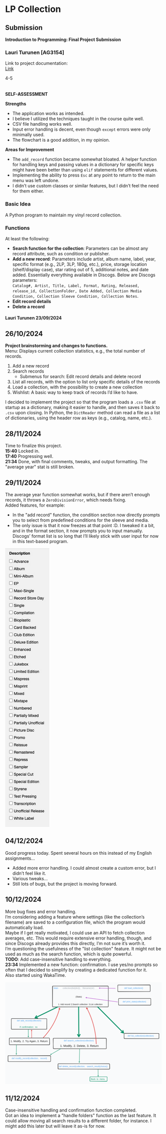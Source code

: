 # LP Collection

## Submission
**Introduction to Programming: Final Project Submission**  
### Lauri Turunen \[AG3154\]  
  
Link to project documentation:  
[Link](https://gitlab.labranet.jamk.fi/AG3154/loppuprojektitest)

4-5  
<br>  
**SELF-ASSESSMENT**

**Strengths**  
+ The application works as intended.  
+ I believe I utilized the techniques taught in the course quite well.  
+ CSV file handling works well.  
+ Input error handling is decent, even though `except` errors were only minimally used.  
+ The flowchart is a good addition, in my opinion.

**Areas for Improvement**  
- The `add_record` function became somewhat bloated. A helper function for handling keys and passing values in a dictionary for specific keys might have been better than using `elif` statements for different values.  
- Implementing the ability to press `Esc` at any point to return to the main menu was left undone.  
- I didn’t use custom classes or similar features, but I didn’t feel the need for them either.

### Basic Idea
A Python program to maintain my vinyl record collection.

### Functions
At least the following:

- **Search function for the collection**: Parameters can be almost any record attribute, such as condition or publisher.  
- **Add a new record**: Parameters include artist, album name, label, year, specific format (e.g., 2LP, 3LP, 180g, etc.), price, storage location (shelf/display case), star rating out of 5, additional notes, and date added. Essentially everything available in Discogs. Below are Discogs parameters:  
  `Catalog#, Artist, Title, Label, Format, Rating, Released, release_id, CollectionFolder, Date Added, Collection Media Condition, Collection Sleeve Condition, Collection Notes`.  
- **Edit record details**  
- **Delete a record**

#### Lauri Turunen 23/09/2024

## 26/10/2024 

**Project brainstorming and changes to functions.**  
Menu: Displays current collection statistics, e.g., the total number of records.  
1. Add a new record  
2. Search records  
   - Submenus for search: Edit record details and delete record  
3. List all records, with the option to list only specific details of the records  
4. Load a collection, with the possibility to create a new collection  
5. Wishlist: A basic way to keep track of records I’d like to have.  

I decided to implement the project so that the program loads a `.csv` file at startup as a dictionary, making it easier to handle, and then saves it back to `.csv` upon closing. In Python, the `DictReader` method can read a file as a list of dictionaries, using the header row as keys (e.g., catalog, name, etc.).

## 28/11/2024
Time to finalize this project.  
**15:40** Locked in.  
**17:40** Progressing well.  
**21:34** Done, with final comments, tweaks, and output formatting. The "average year" stat is still broken.

## 29/11/2024
The average year function somewhat works, but if there aren’t enough records, it throws a `ZeroDivisionError`, which needs fixing.  
Added features, for example:  
- In the "add record" function, the condition section now directly prompts you to select from predefined conditions for the sleeve and media.  
- The only issue is that it now freezes at that point :D. I tweaked it a bit, and in the format section, it now prompts you to input manually. Discogs’ format list is so long that I’ll likely stick with user input for now in this text-based program.  

![Format List](/Dokumentaatio/image.png)

## 04/12/2024
Good progress today. Spent several hours on this instead of my English assignments...  
- Added more error handling. I could almost create a custom error, but I didn’t feel like it.  
- Various tweaks...  
- Still lots of bugs, but the project is moving forward.

## 10/12/2024
More bug fixes and error handling.  
I’m considering adding a feature where settings (like the collection’s filename) are saved to a configuration file, which the program would automatically load.  
Maybe if I get really motivated, I could use an API to fetch collection averages, etc. This would require extensive error handling, though, and since Discogs already provides this directly, I’m not sure it’s worth it.  
I’m questioning the usefulness of the "list collection" feature. It might not be used as much as the search function, which is quite powerful.  
**TODO**: Add case-insensitive handling to everything.  
**23:34** Implemented a new function: confirmation. I use yes/no prompts so often that I decided to simplify by creating a dedicated function for it.  
Also started using WakaTime.

![Flowchart](/Dokumentaatio/flowchart.png)

## 11/12/2024
Case-insensitive handling and confirmation function completed.  
Got an idea to implement a "handle folders" function as the last feature. It could allow moving all search results to a different folder, for instance. I might add this later but will leave it as-is for now.
